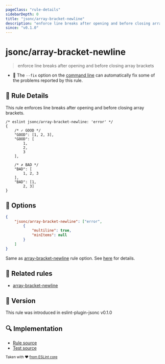 ```yaml
---
pageClass: "rule-details"
sidebarDepth: 0
title: "jsonc/array-bracket-newline"
description: "enforce line breaks after opening and before closing array brackets"
since: "v0.1.0"
---
```


# jsonc/array-bracket-newline

> enforce line breaks after opening and before closing array brackets

- :wrench: The `--fix` option on the [command line](https://eslint.org/docs/user-guide/command-line-interface#fixing-problems) can automatically fix some of the problems reported by this rule.

## :book: Rule Details

This rule enforces line breaks after opening and before closing array brackets.

<eslint-code-block fix>

<!-- eslint-skip -->

```json5
/* eslint jsonc/array-bracket-newline: 'error' */
{
    /* ✓ GOOD */
    "GOOD": [1, 2, 3],
    "GOOD": [
        1,
        2,
        3
    ],

    /* ✗ BAD */
    "BAD": [
        1, 2, 3
    ],
    "BAD": [1,
        2, 3]
}
```

</eslint-code-block>

## :wrench: Options

```json
{
    "jsonc/array-bracket-newline": ["error",
        {
            "multiline": true,
            "minItems": null
        }
    ]
}
```

Same as [array-bracket-newline] rule option. See [here](https://eslint.org/docs/rules/array-bracket-newline#options) for details.

## :couple: Related rules

- [array-bracket-newline]

[array-bracket-newline]: https://eslint.org/docs/rules/array-bracket-newline

## :rocket: Version

This rule was introduced in eslint-plugin-jsonc v0.1.0

## :mag: Implementation

- [Rule source](https://github.com/ota-meshi/eslint-plugin-jsonc/blob/master/lib/rules/array-bracket-newline.ts)
- [Test source](https://github.com/ota-meshi/eslint-plugin-jsonc/blob/master/tests/lib/rules/array-bracket-newline.ts)

<sup>Taken with ❤️ [from ESLint core](https://eslint.org/docs/rules/array-bracket-newline)</sup>
